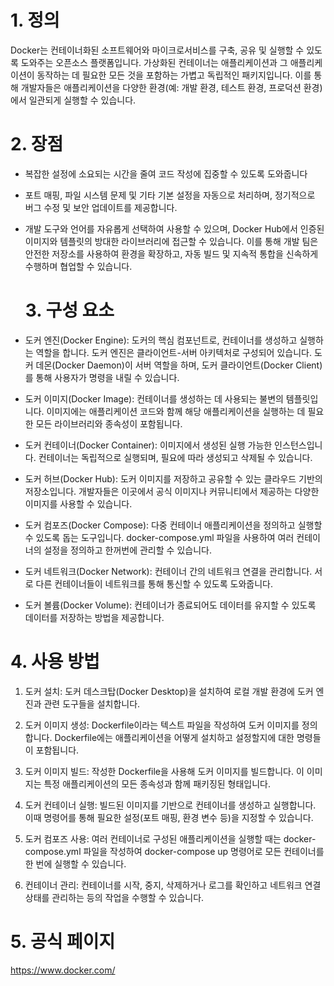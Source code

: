 <h1 id="1-정의">1. 정의</h1>
<p>Docker는 컨테이너화된 소프트웨어와 마이크로서비스를 구축, 공유 및 실행할 수 있도록 도와주는 오픈소스 플랫폼입니다. 가상화된 컨테이너는 애플리케이션과 그 애플리케이션이 동작하는 데 필요한 모든 것을 포함하는 가볍고 독립적인 패키지입니다. 이를 통해 개발자들은 애플리케이션을 다양한 환경(예: 개발 환경, 테스트 환경, 프로덕션 환경)에서 일관되게 실행할 수 있습니다.</p>
<h1 id="2-장점">2. 장점</h1>
<ul>
<li><p>복잡한 설정에 소요되는 시간을 줄여 코드 작성에 집중할 수 있도록 도와줍니다</p>
</li>
<li><p>포트 매핑, 파일 시스템 문제 및 기타 기본 설정을 자동으로 처리하며, 정기적으로 버그 수정 및 보안 업데이트를 제공합니다.</p>
</li>
<li><p>개발 도구와 언어를 자유롭게 선택하여 사용할 수 있으며, Docker Hub에서 인증된 이미지와 템플릿의 방대한 라이브러리에 접근할 수 있습니다. 이를 통해 개발 팀은 안전한 저장소를 사용하여 환경을 확장하고, 자동 빌드 및 지속적 통합을 신속하게 수행하며 협업할 수 있습니다.</p>
<h1 id="3-구성-요소">3. 구성 요소</h1>
</li>
<li><p>도커 엔진(Docker Engine): 도커의 핵심 컴포넌트로, 컨테이너를 생성하고 실행하는 역할을 합니다. 도커 엔진은 클라이언트-서버 아키텍처로 구성되어 있습니다. 도커 데몬(Docker Daemon)이 서버 역할을 하며, 도커 클라이언트(Docker Client)를 통해 사용자가 명령을 내릴 수 있습니다.</p>
</li>
<li><p>도커 이미지(Docker Image): 컨테이너를 생성하는 데 사용되는 불변의 템플릿입니다. 이미지에는 애플리케이션 코드와 함께 해당 애플리케이션을 실행하는 데 필요한 모든 라이브러리와 종속성이 포함됩니다.</p>
</li>
<li><p>도커 컨테이너(Docker Container): 이미지에서 생성된 실행 가능한 인스턴스입니다. 컨테이너는 독립적으로 실행되며, 필요에 따라 생성되고 삭제될 수 있습니다.</p>
</li>
<li><p>도커 허브(Docker Hub): 도커 이미지를 저장하고 공유할 수 있는 클라우드 기반의 저장소입니다. 개발자들은 이곳에서 공식 이미지나 커뮤니티에서 제공하는 다양한 이미지를 사용할 수 있습니다.</p>
</li>
<li><p>도커 컴포즈(Docker Compose): 다중 컨테이너 애플리케이션을 정의하고 실행할 수 있도록 돕는 도구입니다. docker-compose.yml 파일을 사용하여 여러 컨테이너의 설정을 정의하고 한꺼번에 관리할 수 있습니다.</p>
</li>
<li><p>도커 네트워크(Docker Network): 컨테이너 간의 네트워크 연결을 관리합니다. 서로 다른 컨테이너들이 네트워크를 통해 통신할 수 있도록 도와줍니다.</p>
</li>
<li><p>도커 볼륨(Docker Volume): 컨테이너가 종료되어도 데이터를 유지할 수 있도록 데이터를 저장하는 방법을 제공합니다.</p>
</li>
</ul>
<h1 id="4-사용-방법">4. 사용 방법</h1>
<ol>
<li><p>도커 설치: 도커 데스크탑(Docker Desktop)을 설치하여 로컬 개발 환경에 도커 엔진과 관련 도구들을 설치합니다.</p>
</li>
<li><p>도커 이미지 생성: Dockerfile이라는 텍스트 파일을 작성하여 도커 이미지를 정의합니다. Dockerfile에는 애플리케이션을 어떻게 설치하고 설정할지에 대한 명령들이 포함됩니다.</p>
</li>
<li><p>도커 이미지 빌드: 작성한 Dockerfile을 사용해 도커 이미지를 빌드합니다. 이 이미지는 특정 애플리케이션의 모든 종속성과 함께 패키징된 형태입니다.</p>
</li>
<li><p>도커 컨테이너 실행: 빌드된 이미지를 기반으로 컨테이너를 생성하고 실행합니다. 이때 명령어를 통해 필요한 설정(포트 매핑, 환경 변수 등)을 지정할 수 있습니다.</p>
</li>
<li><p>도커 컴포즈 사용: 여러 컨테이너로 구성된 애플리케이션을 실행할 때는 docker-compose.yml 파일을 작성하여 docker-compose up 명령어로 모든 컨테이너를 한 번에 실행할 수 있습니다.</p>
</li>
<li><p>컨테이너 관리: 컨테이너를 시작, 중지, 삭제하거나 로그를 확인하고 네트워크 연결 상태를 관리하는 등의 작업을 수행할 수 있습니다.</p>
</li>
</ol>
<h1 id="5-공식-페이지">5. 공식 페이지</h1>
<p><a href="https://www.docker.com/">https://www.docker.com/</a></p>